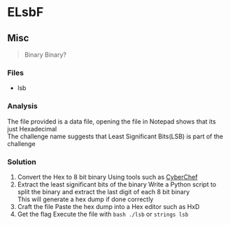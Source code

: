 # ELsbF
## Misc

> Binary Binary?

### Files
- lsb

### Analysis
The file provided is a data file, opening the file in Notepad shows that its just Hexadecimal<br />
The challenge name suggests that Least Significant Bits(LSB) is part of the challenge

### Solution
1. Convert the Hex to 8 bit binary
   Using tools such as [CyberChef](https://gchq.github.io/CyberChef/)
2. Extract the least significant bits of the binary
   Write a Python script to split the binary and extract the last digit of each 8 bit binary<br />
   This will generate a hex dump if done correctly
3. Craft the file
   Paste the hex dump into a Hex editor such as HxD
4. Get the flag
   Execute the file with ```bash ./lsb``` or ```strings lsb```
